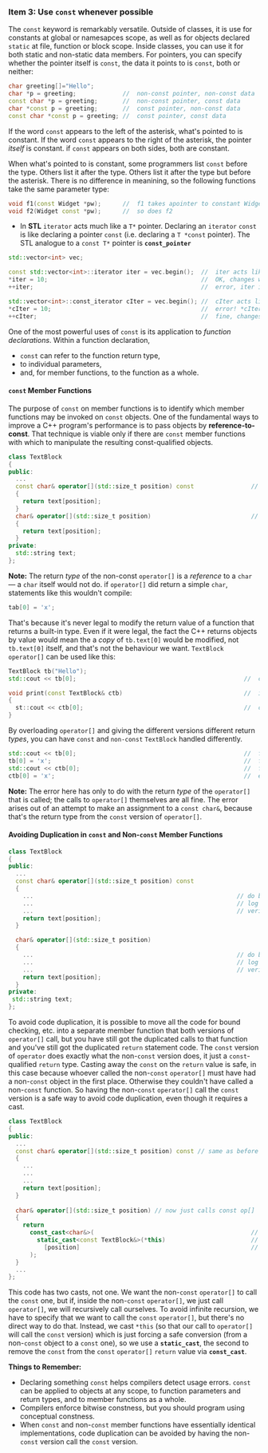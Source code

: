 ### Item 3: Use `const` whenever possible
The `const` keyword is remarkably versatile. Outside of classes, it is use for constants at global or namesapces scope, as well as for objects declared `static` at file, function or block scope. Inside classes, you can use it for both static and non-static data members. For pointers, you can specify whether the pointer itself is `const`, the data it points to is `const`, both or neither:
```C++
char greeting[]="Hello";
char *p = greeting;             //  non-const pointer, non-const data
const char *p = greeting;       //  non-const pointer, const data
char *const p = greeting;       //  const pointer, non-const data
const char *const p = greeting; //  const pointer, const data
```
If the word `const` appears to the left of the asterisk, what's pointed to is constant.
If the word `const` appears to the right of the asterisk, the pointer _itself_ is constant.
if `const` appears on both sides, both are constant.

When what's pointed to is constant, some programmers list `const` before the type. Others list it after the type. Others list it after the type but before the asterisk. There is no difference in meanining, so the following functions take the same parameter type:
```C++
void f1(const Widget *pw);      //  f1 takes apointer to constant Widget object
void f2(Widget const *pw);      //  so does f2
```
* In **STL** `iterator` acts much like a `T*` pointer. Declaring an `iterator` `const` is like declaring a pointer `const` (i.e. declaring a `T *const` pointer). The STL analogue to a `const T*` pointer is <b>`const_pointer`</b>
```C++
std::vector<int> vec;

const std::vector<int>::iterator iter = vec.begin();  //  iter acts like a T* const
*iter = 10;                                           //  OK, changes what iter points to. 
++iter;                                               //  error, iter is const

std::vector<int>::const_iterator cIter = vec.begin(); //  cIter acts like a const T*
*cIter = 10;                                          //  error! *cIter is const
++cIter;                                              //  fine, changes cIter
```
One of the most powerful uses of ```const``` is its application to <i>function declarations</i>. Within a function declaration,
* ```const``` can refer to the function return type,
* to individual parameters,
* and, for member functions, to the function as a whole.
#### ```const``` Member Functions
The purpose of ```const``` on member functions is to identify which member functions may be invoked on ```const``` objects. One of the fundamental ways to improve a C++ program's performance is to pass objects by **reference-to-const**. That technique is viable only if there are ```const``` member functions with which to manipulate the resulting const-qualified objects.
```C++
class TextBlock
{
public:
  ...
  const char& operator[](std::size_t position) const                //  operator[] for const objects
  {
    return text[position];
  }
  char& operator[](std::size_t position)                            //  operator[] for non-const objects
  {
    return text[position];
  }
private:
  std::string text;
};
```
**Note:** The return *type* of the non-const ```operator[]``` is a *reference* to a ```char``` — a ```char``` itself would not do. if ```operator[]``` did return a simple ```char```, statements like this wouldn't compile:
```C++
tab[0] = 'x';
```
That's because it's never legal to modify the return value of a function that returns a built-in type. Even if it were legal, the fact the C++ returns objects by value would mean the a *copy* of ```tb.text[0]``` would be modified, not ```tb.text[0]``` itself, and that's not the behaviour we want.
```TextBlock``` ```operator[]``` can be used like this:
```C++
TextBlock tb("Hello");
std::cout << tb[0];                                               //  call non-const TextBlock::operator[]

void print(const TextBlock& ctb)                                  //  in this function, ctb is const
{
  st::cout << ctb[0];                                             //  call const TextBlock::operator[]
}
```
By overloading ```operator[]``` and giving the different versions different return <i>types</i>, you can have ```const``` and ```non-const``` ```TextBlock``` handled differently.
```C++
std::cout << tb[0];                                               //  fine - reading a non-const TextBlock
tb[0] = 'x';                                                      //  fine - writing a non-const TextBlock
std::cout << ctb[0];                                              //  fine - reading a const TextBlock
ctb[0] = 'x';                                                     //  error - writing a const TextBlock
```
**Note:** The error here has only to do with the return <i>type</i> of the ```operator[]``` that is called; the calls to ```operator[]``` themselves are all fine. The error arises out of an attempt to make an assignment to a ```const char&```, because that's the return type from the ```const``` version of ```operator[]```.
#### Avoiding Duplication in ```const``` and Non-```const``` Member Functions
```C++
class TextBlock 
{
public:
  ...
  const char& operator[](std::size_t position) const
  {
    ...                                                         // do bounds checking
    ...                                                         // log access data
    ...                                                         // verify data integrity
    return text[position];
  }

  char& operator[](std::size_t position)
  {
    ...                                                         // do bounds checking
    ...                                                         // log access data
    ...                                                         // verify data integrity
    return text[position];
  }
private:
 std::string text;
};
```
To avoid code duplication, it is possible to move all the code for bound checking, etc. into a separate member function that both versions of ```operator[]``` call, but you have still got the duplicated calls to that function and you've still got the duplicated ```return``` statement code. The ```const``` version of ```operator``` does exactly what the non-```const``` version does, it just a ```const```-qualified ```return``` type.
Casting away the ```const``` on the ```return``` value is safe, in this case because whoever called the non-```const``` ```operator[]``` must have had a non-```const``` object in the first place. Otherwise they couldn't have called a non-```const``` function. So having the non-```const``` ```operator[]``` call the ```const``` version is a safe way to avoid code duplication, even though it requires a cast.
```C++
class TextBlock 
{
public:
  ...
  const char& operator[](std::size_t position) const // same as before
  {
    ...
    ...
    ...
    return text[position];
  }
  
  char& operator[](std::size_t position) // now just calls const op[]
  {
    return 
      const_cast<char&>(                                            // cast away const on operator[] return type;
        static_cast<const TextBlock&>(*this)                        // add const to *this’s type;
          [position]                                                // call const version of op[]
      );
  }
  ...
};
```
This code has two casts, not one. We want the non-```const``` ```operator[]``` to call the ```const``` one, but if, inside the non-```const``` ```operator[]```, we just call ```operator[]```, we will recursively call ourselves. To avoid infinite recursion, we have to specify that we want to call the ```const``` ```operator[]```, but there's no direct way to do that. Instead, we cast ```*this``` (so that our call to ```operator[]``` will call the ```const``` version) which is just forcing a safe conversion (from a non-```const``` object to a ```const``` one), so we use a **```static_cast```**, the second to remove the ```const``` from the ```const``` ```operator[]``` ```return``` value via **```const_cast```**.

**Things to Remember:**
* Declaring something ```const``` helps compilers detect usage errors. ```const``` can be applied to objects at any scope, to function parameters and return types, and to member functions as a whole.
* Compilers enforce bitwise constness, but you should program using conceptual constness.
* When ```const``` and non-```const``` member functions have essentially identical implementations, code duplication can be avoided by having the non-```const``` version call the ```const``` version.

